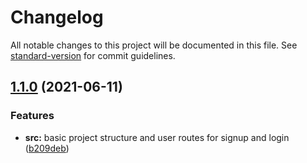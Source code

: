 # Changelog

All notable changes to this project will be documented in this file. See [standard-version](https://github.com/conventional-changelog/standard-version) for commit guidelines.

## [1.1.0](https://github.com/future4code/Lucas-Bacelar/compare/v1.0.1...v1.1.0) (2021-06-11)


### Features

* **src:** basic project structure and user routes for signup and login ([b209deb](https://github.com/future4code/Lucas-Bacelar/commit/b209deb58aa548c2e5c87576e05bd8ee36ec4641))
